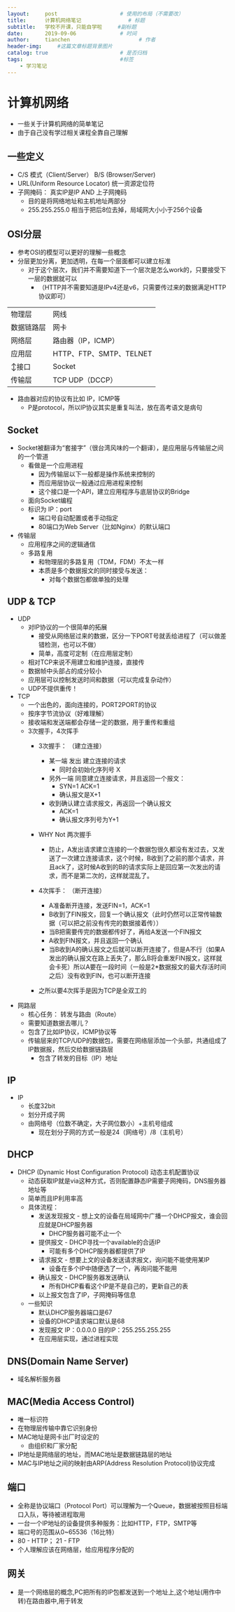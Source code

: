 ```yaml
---
layout:     post                    # 使用的布局（不需要改）
title:      计算机网络笔记               # 标题 
subtitle:   学校不开课，只能自学啦     #副标题
date:       2019-09-06              # 时间
author:     tianchen                      # 作者
header-img:     #这篇文章标题背景图片
catalog: true                       # 是否归档
tags:                               #标签
    - 学习笔记
---
```

# 计算机网络
* 一些关于计算机网络的简单笔记
* 由于自己没有学过相关课程全靠自己理解

## 一些定义
* C/S 模式（Client/Server）   B/S (Browser/Server)
* URL(Uniform Resource Locator) 统一资源定位符 
* 子网掩码： 真实IP是IP AND 上子网掩码
    * 目的是将网络地址和主机地址两部分
    * 255.255.255.0 相当于把后8位去掉，局域网大小小于256个设备

## OSI分层
* 参考OSI的模型可以更好的理解一些概念
* 分层更加分离，更加透明，在每一个层面都可以建立标准
    * 对于这个层次，我们并不需要知道下一个层次是怎么work的，只要接受下一层的数据就可以
        * （HTTP并不需要知道是IPv4还是v6，只需要传过来的数据满足HTTP协议即可）

|||
|--|--|
|物理层|网线|
|数据链路层|网卡|
|网络层|路由器（IP，ICMP）|
|应用层|HTTP、FTP、SMTP、TELNET|
|↕接口|Socket|
|传输层|TCP UDP（DCCP）|

* 路由器对应的协议有比如 IP，ICMP等
    * P是protocol，所以IP协议其实是重复叫法，放在高考语文是病句

## Socket
* Socket被翻译为“套接字”（很台湾风味的一个翻译），是应用层与传输层之间的一个管道
    * 看做是一个应用进程
        * 因为传输层以下一般都是操作系统来控制的
        * 而应用层协议一般通过应用进程来控制
        * 这个接口是一个API，建立应用程序与底层协议的Bridge
    * 面向Socket编程
    * 标识为 IP：port
        * 端口号自动配置或者手动指定
        * 80端口为Web Server（比如Nginx）的默认端口
* 传输层
    * 应用程序之间的逻辑通信
    * 多路复用
        * 和物理层的多路复用（TDM，FDM）不太一样
        * 本质是多个数据报文的同时接受与发送：
            * 对每个数据包都做单独的处理
## UDP & TCP
* UDP
    * 对IP协议的一个很简单的拓展
        * 接受从网络层过来的数据，区分一下PORT号就丢给进程了（可以做差错检测，也可以不做）
        * 简单，高度可定制（在应用层定制）
    * 相对TCP来说不用建立和维护连接，直接传
    * 数据帧中头部占的成分较小
    * 应用层可以控制发送时间和数据（可以完成复杂动作）
    * UDP不提供重传！
* TCP
    * 一个出色的，面向连接的，PORT2PORT的协议
    * 按序字节流协议（好难理解）
    * 接收端和发送端都会存储一定的数据，用于重传和重组
    * 3次握手，4次挥手 
        * 3次握手： （建立连接）
            * 某一端 发出 建立连接的请求
                * 同时会初始化序列号 X
            * 另外一端 同意建立连接请求，并且返回一个报文：
                * SYN=1 ACK=1 
                * 确认报文是X+1
            * 收到确认建立请求报文，再返回一个确认报文
                * ACK=1
                * 确认报文序列号为Y+1
        * WHY Not 两次握手
            * 防止，A发出请求建立连接的一个数据包很久都没有发过去，又发送了一次建立连接请求，这个时候，B收到了之前的那个请求，并且ack了，这时候A收到的B的请求实际上是回应第一次发出的请求，而不是第二次的，这样就混乱了。


        * 4次挥手： （断开连接）
            * A准备断开连接，发送FIN=1，ACK=1
            * B收到了FIN报文，回复一个确认报文（此时仍然可以正常传输数据（可以把之前没有传完的数据接着传））
            * 当B把需要传完的数据都传好了，再给A发送一个FIN报文
            * A收到FIN报文，并且返回一个确认
            * 当B收到A的确认报文之后就可以断开连接了，但是A不行（如果A发出的确认报文在路上丢失了，那么B将会重发FIN报文，这样就会卡死）所以A要在一段时间（一般是2*数据报文的最大存活时间之后）没有收到FIN，也可以断开连接
        * 之所以要4次挥手是因为TCP是全双工的
* 网路层
    * 核心任务： 转发与路由（Route）
    * 需要知道数据去哪儿？
    * 包含了比如IP协议，ICMP协议等
    * 传输层来的TCP/UDP的数据包，需要在网络层添加一个头部，共通组成了IP数据报，然后交给数据链路层
        * 包含了转发的目标（IP）地址
## IP
* IP
    * 长度32bit
    * 划分开成子网
    * 由网络号（位数不确定，大子网位数小）+主机号组成
        * 现在划分子网的方式一般是24（网络号）/8（主机号）
## DHCP
* DHCP (Dynamic Host Configuration Protocol) 动态主机配置协议
    * 动态获取IP就是via这种方式，否则配置静态IP需要子网掩码，DNS服务器地址等
    * 简单而且IP利用率高
    * 具体流程：
        * 发送发现报文 - 想上文的设备在局域网中广播一个DHCP报文，谁会回应就是DHCP服务器
            * DHCP服务器可能不止一个
        * 提供报文 -  DHCP寻找一个available的合适IP
            * 可能有多个DHCP服务器都提供了IP
        * 请求报文 - 想要上文的设备发送请求报文，询问能不能使用某IP
            * 设备在多个IP中随便选了一个，再询问能不能用
        * 确认报文 - DHCP服务器发送确认
            * 所有DHCP看看这个IP是不是自己的，更新自己的表
        * 以上报文包含了IP，子网掩码等信息
    * 一些知识
        * 默认DHCP服务器端口是67
        * 设备的DHCP请求端口默认是68
        * 发现报文 IP：0.0.0.0 目的IP：255.255.255.255
        * 在应用层实现，通过进程实现
## DNS(Domain Name Server)
* 域名解析服务器

## MAC(Media Access Control)
* 唯一标识符
* 在物理层传输中靠它识别身份
* MAC地址是网卡出厂时设定的
    * 由组织和厂家分配
* IP地址是网络层的地址，而MAC地址是数据链路层的地址
* MAC与IP地址之间的映射由ARP(Address Resolution Protocol)协议完成

## 端口
* 全称是协议端口（Protocol Port）可以理解为一个Queue，数据被按照目标端口入队，等待被进程取用
* 一台一个IP地址的设备提供多种服务：比如HTTP，FTP，SMTP等
* 端口号的范围从0~65536（16比特）
* 80 - HTTP； 21 - FTP
* 个人理解应该在网络层，给应用程序分配的

## 网关
* 是一个网络层的概念,PC把所有的IP包都发送到一个地址上,这个地址(用作中转)在路由器中,用于转发 


